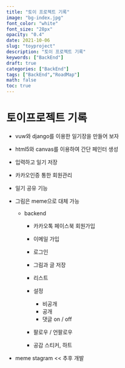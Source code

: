 ```yaml
---
title: "토이 프로젝트 기록"
image: "bg-index.jpg"
font_color: "white"
font_size: "28px"
opacity: "0.4"
date: 2021-10-06
slug: "toyproject"
description: "토이 프로젝트 기록"
keywords: ["BackEnd"]
draft: true
categories: ["BackEnd"]
tags: ["BackEnd","RoadMap"]
math: false
toc: true
---
```



# 토이프로젝트 기록

- vuw와 django를 이용한 일기장을 만들어 보자 

- html5와 canvas를 이용하여 간단 페인터 생성

- 입력하고 일기 저장 

- 카카오인증 통한 회원관리 

- 일기 공유 기능

- 그림은 meme으로 대체 가능 

	- backend 
		
		- 카카오톡 페이스북 회원가입
		- 이메일 가입
		- 로그인 
		- 그림과 글 저장
		- 리스트 

		- 설정
			- 비공개
			- 공개
			- 댓글 on / off
		- 팔로우 / 언팔로우		
		- 공감 스티커, 하트 
		
		
		
- meme stagram << 추후 개발 



